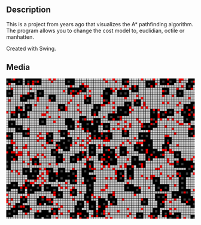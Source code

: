 ## Description

This is a project from years ago that visualizes the A\* pathfinding algorithm. The program allows you to change the cost model to, euclidian, octile or manhatten.

Created with Swing.

## Media

![Alt Text](https://github.com/breazzzy/AStar/blob/23fe60908ce4ac4429f6f4a82d458b6f981d01dc/media/Animation.gif)
